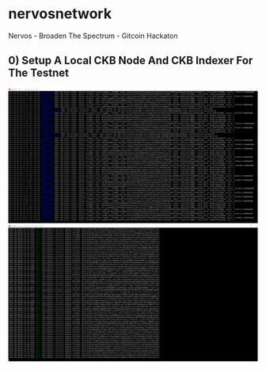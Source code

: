 # nervosnetwork
Nervos - Broaden The Spectrum - Gitcoin Hackaton

## 0) Setup A Local CKB Node And CKB Indexer For The Testnet


![Local Testnet CKB Node](task_00_01.png?raw=true "Local Testnet CKB Node")
![Local CKB Indexer](task_00_02.png?raw=true "Local CKB Indexer")
